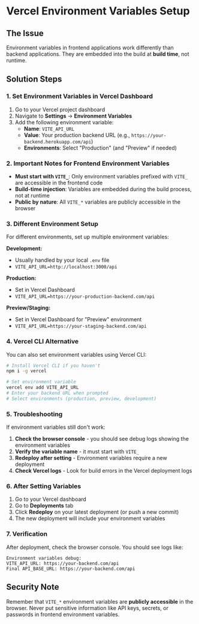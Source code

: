 # Vercel Environment Variables Setup

## The Issue
Environment variables in frontend applications work differently than backend applications. They are embedded into the build at **build time**, not runtime.

## Solution Steps

### 1. Set Environment Variables in Vercel Dashboard

1. Go to your Vercel project dashboard
2. Navigate to **Settings** → **Environment Variables**
3. Add the following environment variable:
   - **Name**: `VITE_API_URL`
   - **Value**: Your production backend URL (e.g., `https://your-backend.herokuapp.com/api`)
   - **Environments**: Select "Production" (and "Preview" if needed)

### 2. Important Notes for Frontend Environment Variables

- **Must start with `VITE_`**: Only environment variables prefixed with `VITE_` are accessible in the frontend code
- **Build-time injection**: Variables are embedded during the build process, not at runtime
- **Public by nature**: All `VITE_*` variables are publicly accessible in the browser

### 3. Different Environment Setup

For different environments, set up multiple environment variables:

**Development:**
- Usually handled by your local `.env` file
- `VITE_API_URL=http://localhost:3000/api`

**Production:**
- Set in Vercel Dashboard
- `VITE_API_URL=https://your-production-backend.com/api`

**Preview/Staging:**
- Set in Vercel Dashboard for "Preview" environment
- `VITE_API_URL=https://your-staging-backend.com/api`

### 4. Vercel CLI Alternative

You can also set environment variables using Vercel CLI:

```bash
# Install Vercel CLI if you haven't
npm i -g vercel

# Set environment variable
vercel env add VITE_API_URL
# Enter your backend URL when prompted
# Select environments (production, preview, development)
```

### 5. Troubleshooting

If environment variables still don't work:

1. **Check the browser console** - you should see debug logs showing the environment variables
2. **Verify the variable name** - it must start with `VITE_`
3. **Redeploy after setting** - Environment variables require a new deployment
4. **Check Vercel logs** - Look for build errors in the Vercel deployment logs

### 6. After Setting Variables

1. Go to your Vercel dashboard
2. Go to **Deployments** tab
3. Click **Redeploy** on your latest deployment (or push a new commit)
4. The new deployment will include your environment variables

### 7. Verification

After deployment, check the browser console. You should see logs like:
```
Environment variables debug:
VITE_API_URL: https://your-backend.com/api
Final API_BASE_URL: https://your-backend.com/api
```

## Security Note

Remember that `VITE_*` environment variables are **publicly accessible** in the browser. Never put sensitive information like API keys, secrets, or passwords in frontend environment variables.